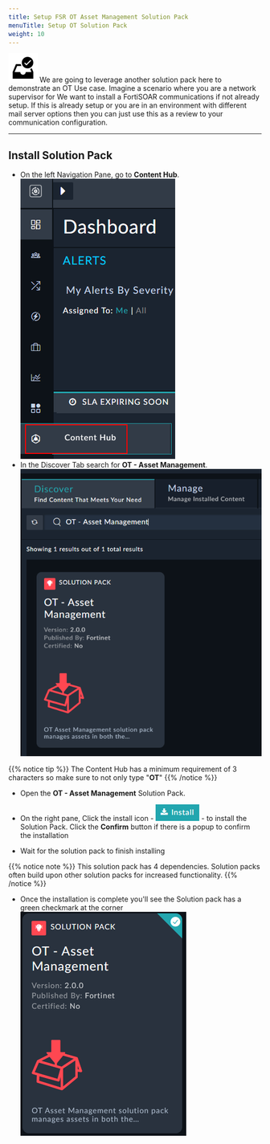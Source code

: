 ```yaml
---
title: Setup FSR OT Asset Management Solution Pack
menuTitle: Setup OT Solution Pack
weight: 10
---
```


![Check Box](check_box.svg)
We are going to leverage another solution pack here to demonstrate an OT Use case. Imagine a scenario where you are a network supervisor for
We want to install a FortiSOAR communications if not already setup. If this is already setup or you are in an environment with different mail server options then you can just use this as a review to your communication configuration.

---

## Install Solution Pack

- On the left Navigation Pane, go to **Content Hub**. ![Content Hub Navigation](content_hub_nav.png?height=400px)
- In the Discover Tab search for **OT - Asset Management**.
![Discover Tab Search OT](discover_tab_search.png?height=400px)

{{% notice tip %}}
The Content Hub has a minimum requirement of 3 characters so make sure to not only type "**OT**"
{{% /notice %}}

- Open the **OT - Asset Management** Solution Pack.
- On the right pane, Click the install icon - ![Install Icon](install_button.png?classes=inline) - to install the Solution Pack. Click the **Confirm** button if there is a popup to confirm the installation

- Wait for the solution pack to finish installing

{{% notice note %}}
This solution pack has 4 dependencies. Solution packs often build upon other solution packs for increased functionality.
{{% /notice %}}

- Once the installation is complete you'll see the Solution pack has a green checkmark at the corner
![Install Complete](ot_pack_installed.png)
